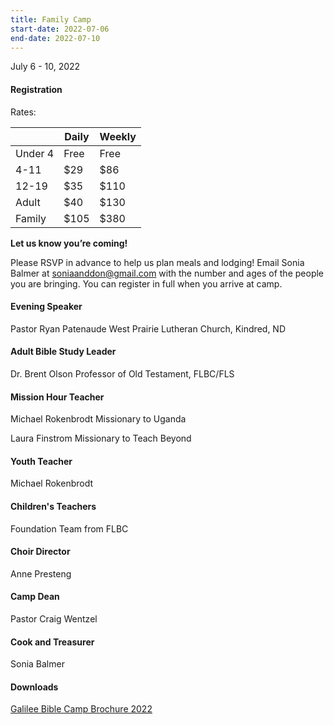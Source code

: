```yaml
---
title: Family Camp
start-date: 2022-07-06
end-date: 2022-07-10
---
```


July 6 - 10, 2022

#### Registration

Rates:

|         | Daily | Weekly |
| ------- | ----- | ------ |
| Under 4 | Free  | Free   |
| 4-11    | $29   | $86    |
| 12-19   | $35   | $110   |
| Adult   | $40   | $130   |
| Family  | $105  | $380   |

**Let us know you’re coming!**

Please RSVP in advance to help us plan meals and lodging!
Email Sonia Balmer at <a href="mailto:soniaanddon@gmail.com">soniaanddon@gmail.com</a> with the number and ages of the people you are bringing. You can register in full when you arrive at camp.

#### Evening Speaker

Pastor Ryan Patenaude
West Prairie Lutheran Church, Kindred, ND

#### Adult Bible Study Leader

Dr. Brent Olson
Professor of Old Testament, FLBC/FLS

#### Mission Hour Teacher

Michael Rokenbrodt
Missionary to Uganda

Laura Finstrom
Missionary to Teach Beyond

#### Youth Teacher

Michael Rokenbrodt

#### Children's Teachers

Foundation Team from FLBC

#### Choir Director

Anne Presteng

#### Camp Dean

Pastor Craig Wentzel

#### Cook and Treasurer

Sonia Balmer

#### Downloads

[Galilee Bible Camp Brochure 2022](/files/family-bible-camp-brochure-2022.pdf)
